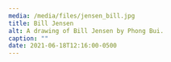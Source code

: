 ```yaml
---
media: /media/files/jensen_bill.jpg
title: Bill Jensen
alt: A drawing of Bill Jensen by Phong Bui.
caption: ""
date: 2021-06-18T12:16:00-0500
---
```

